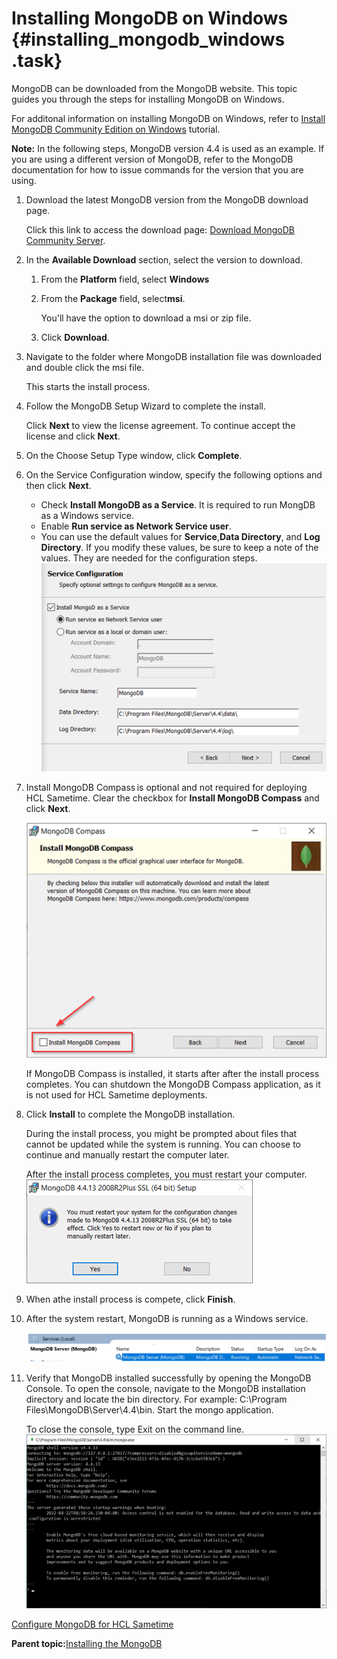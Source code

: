 # Installing MongoDB on Windows {#installing_mongodb_windows .task}

MongoDB can be downloaded from the MongoDB website. This topic guides you through the steps for installing MongoDB on Windows.

For additonal information on installing MongoDB on Windows, refer to [Install MongoDB Community Edition on Windows](https://www.mongodb.com/docs/manual/tutorial/install-mongodb-on-windows/) tutorial.

**Note:** In the following steps, MongoDB version 4.4 is used as an example. If you are using a different version of MongoDB, refer to the MongoDB documentation for how to issue commands for the version that you are using.

1.  Download the latest MongoDB version from the MongoDB download page.

    Click this link to access the download page: [Download MongoDB Community Server](https://www.mongodb.com/download-center/community).

2.  In the **Available Download** section, select the version to download.

    1.  From the **Platform** field, select **Windows**

    2.  From the **Package** field, select**msi**.

        You'll have the option to download a msi or zip file.

    3.  Click **Download**.

3.  Navigate to the folder where MongoDB installation file was downloaded and double click the msi file.

    This starts the install process.

4.  Follow the MongoDB Setup Wizard to complete the install.

    Click **Next** to view the license agreement. To continue accept the license and click **Next**.

5.  On the Choose Setup Type window, click **Complete**.

6.  On the Service Configuration window, specify the following options and then click **Next**.

    -   Check **Install MongoDB as a Service**. It is required to run MongDB as a Windows service.
    -   Enable **Run service as Network Service user**.
    -   You can use the default values for **Service**,**Data Directory**, and **Log Directory**. If you modify these values, be sure to keep a note of the values. They are needed for the configuration steps.
    ![mongodb service configuration dialogue](Images/mongodb_install_serviceconfig.png)

7.  Install MongoDB Compass is optional and not required for deploying HCL Sametime. Clear the checkbox for **Install MongoDB Compass** and click **Next**.

    ![](Images/install_mongodb_compass.png)

    If MongoDB Compass is installed, it starts after after the install process completes. You can shutdown the MongoDB Compass application, as it is not used for HCL Sametime deployments.

8.  Click **Install** to complete the MongoDB installation.

    During the install process, you might be prompted about files that cannot be updated while the system is running. You can choose to continue and manually restart the computer later.

    After the install process completes, you must restart your computer.![Restart your system message](Images/mongodb_install_restart.png)

9.  When athe install process is compete, click **Finish**.

10. After the system restart, MongoDB is running as a Windows service.

    ![](Images/services_mongodb.png)

11. Verify that MongoDB installed successfully by opening the MongoDB Console. To open the console, navigate to the MongoDB installation directory and locate the bin directory. For example: C:\\Program Files\\MongoDB\\Server\\4.4\\bin. Start the mongo application.

    To close the console, type Exit on the command line.![Graphic showing mongodb console](Images/mongodb_install_console.png)


[Configure MongoDB for HCL Sametime](t_configure_mongodb.md)

**Parent topic:**[Installing the MongoDB](installation_mongodb.md)

